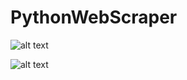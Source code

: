 # PythonWebScraper

![alt text](https://raw.githubusercontent.com/jc-johnson/PythonWebScraper/blob/master/pythonScraper1.png)

![alt text](https://raw.githubusercontent.com/jc-johnson/PythonWebScraper/blob/master/csvOutput.png)
